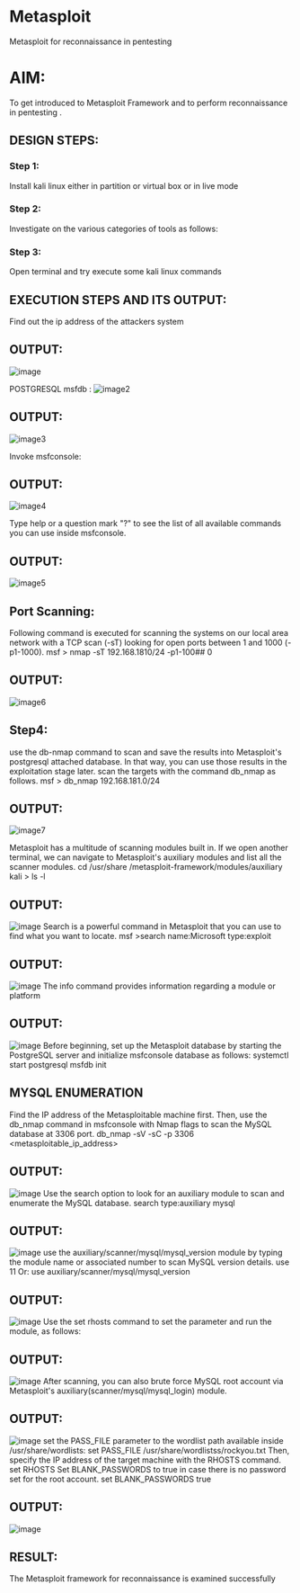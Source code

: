 
# Metasploit
Metasploit for reconnaissance in pentesting

# AIM:

To get introduced to Metasploit Framework and to  perform reconnaissance  in pentesting .

## DESIGN STEPS:

### Step 1:

Install kali linux either in partition or virtual box or in live mode

### Step 2:

Investigate on the various categories of tools as follows:

### Step 3:

Open terminal and try execute some kali linux commands

## EXECUTION STEPS AND ITS OUTPUT:
Find out the ip address of the attackers system

## OUTPUT:
![image](https://github.com/user-attachments/assets/759b3b6b-8d85-4002-834c-92c7908f4e0a)


POSTGRESQL msfdb :
![image2](https://github.com/user-attachments/assets/14c243a5-97a8-4e97-9867-238afb3e5a90)


## OUTPUT:
![image3](https://github.com/user-attachments/assets/82c42532-87d6-4d55-b85a-92b756d7c8c3)

Invoke msfconsole:

## OUTPUT:
![image4](https://github.com/user-attachments/assets/0266fc81-09a5-44eb-9c98-243293e88a4e)

Type help or a question mark "?" to see the list of all available commands you can use inside msfconsole.

## OUTPUT:
![image5](https://github.com/user-attachments/assets/973f4ab6-ae5f-4cc4-8938-b5de070c932d)


## Port Scanning:
Following command is executed for scanning the systems on our local area network with a TCP scan (-sT) looking for open ports between 1 and 1000 (-p1-1000). msf > nmap -sT 192.168.1810/24 -p1-100## 0
## OUTPUT:
![image6](https://github.com/user-attachments/assets/1596c02a-bfe0-4962-8a6d-ed6413997117)

## Step4:
use the db-nmap command to scan and save the results into Metasploit's postgresql attached database. In that way, you can use those results in the exploitation stage later. scan the targets with the command db_nmap as follows. msf > db_nmap 192.168.181.0/24
## OUTPUT:
![image7](https://github.com/user-attachments/assets/fb548cce-7dd9-47cc-9871-9e213a11d20c)

Metasploit has a multitude of scanning modules built in. If we open another terminal, we can navigate to Metasploit's auxiliary modules and list all the scanner modules. cd /usr/share /metasploit-framework/modules/auxiliary kali > ls -l
## OUTPUT:
![image](https://github.com/user-attachments/assets/99d557c1-7eb5-4c3b-81fb-ca8a1416bcbc)
Search is a powerful command in Metasploit that you can use to find what you want to locate. msf >search name:Microsoft type:exploit

## OUTPUT:
![image](https://github.com/user-attachments/assets/cf8462c0-710f-4e4e-8fa8-58bb0712ea7c)
The info command provides information regarding a module or platform
## OUTPUT:
![image](https://github.com/user-attachments/assets/4aaf370b-c586-430d-b973-140891a2411e)
Before beginning, set up the Metasploit database by starting the PostgreSQL server and initialize msfconsole database as follows: systemctl start postgresql msfdb init

## MYSQL ENUMERATION
Find the IP address of the Metasploitable machine first. Then, use the db_nmap command in msfconsole with Nmap flags to scan the MySQL database at 3306 port. db_nmap -sV -sC -p 3306 <metasploitable_ip_address>

## OUTPUT:
![image](https://github.com/user-attachments/assets/ace43403-3a21-41c0-86c0-dfc3dd74acb7)
Use the search option to look for an auxiliary module to scan and enumerate the MySQL database. search type:auxiliary mysql
## OUTPUT:
![image](https://github.com/user-attachments/assets/04dead85-4553-4876-84ff-134a8d19812b)
use the auxiliary/scanner/mysql/mysql_version module by typing the module name or associated number to scan MySQL version details. use 11 Or: use auxiliary/scanner/mysql/mysql_version

## OUTPUT:
![image](https://github.com/user-attachments/assets/72a7d44c-cee2-47c5-a7e7-79ddaf016e06)
Use the set rhosts command to set the parameter and run the module, as follows:
## OUTPUT:
![image](https://github.com/user-attachments/assets/0cc1e004-27e6-4c7b-acc4-4b81e3fbbdbf)
After scanning, you can also brute force MySQL root account via Metasploit's auxiliary(scanner/mysql/mysql_login) module.

## OUTPUT:
![image](https://github.com/user-attachments/assets/406ad52c-8b3e-4391-8bd2-efd843f37bdb)
set the PASS_FILE parameter to the wordlist path available inside /usr/share/wordlists: set PASS_FILE /usr/share/wordlistss/rockyou.txt Then, specify the IP address of the target machine with the RHOSTS command. set RHOSTS Set BLANK_PASSWORDS to true in case there is no password set for the root account. set BLANK_PASSWORDS true
## OUTPUT:
![image](https://github.com/user-attachments/assets/77b6563b-3019-4a91-a691-06427617964b)

## RESULT:
The Metasploit framework for reconnaissance is  examined successfully
